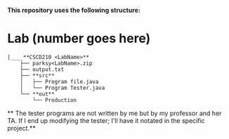 **This repository uses the following structure:**

# Lab (number goes here)
    |___ **CSCD210 <LabName>**
        ├── parksy<LabName>.zip
        ├── output.txt
        ├── **src**
        │   ├── Program file.java
        │   └── Program Tester.java
        └── **out**
            └── Production

**
The tester programs are not written by me but by my professor and her TA.
If I end up modifying the tester; I'll have it notated in the specific project.**
